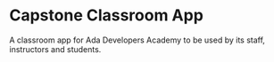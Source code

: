 # Capstone Classroom App
A classroom app for Ada Developers Academy to be used by its staff, instructors and students.
